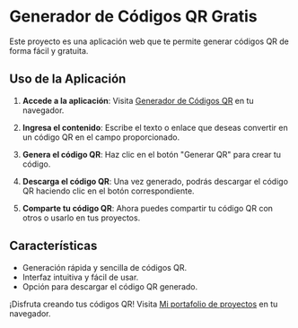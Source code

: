 # Generador de Códigos QR Gratis

Este proyecto es una aplicación web que te permite generar códigos QR de forma fácil y gratuita.

## Uso de la Aplicación

1. **Accede a la aplicación**: Visita [Generador de Códigos QR](https://portafolio-leyderl.netlify.app/) en tu navegador.

2. **Ingresa el contenido**: Escribe el texto o enlace que deseas convertir en un código QR en el campo proporcionado.

3. **Genera el código QR**: Haz clic en el botón "Generar QR" para crear tu código.

4. **Descarga el código QR**: Una vez generado, podrás descargar el código QR haciendo clic en el botón correspondiente.

5. **Comparte tu código QR**: Ahora puedes compartir tu código QR con otros o usarlo en tus proyectos.

## Características

- Generación rápida y sencilla de códigos QR.
- Interfaz intuitiva y fácil de usar.
- Opción para descargar el código QR generado.

¡Disfruta creando tus códigos QR!
Visita [Mi portafolio de proyectos](https://portafolio-leyderl.netlify.app/) en tu navegador.